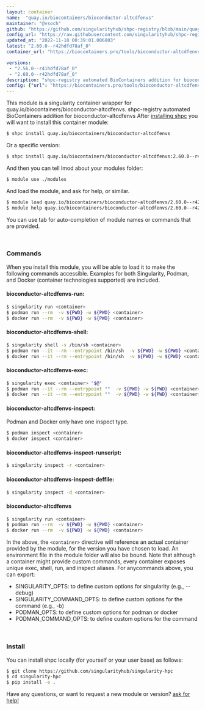 ```yaml
---
layout: container
name:  "quay.io/biocontainers/bioconductor-altcdfenvs"
maintainer: "@vsoch"
github: "https://github.com/singularityhub/shpc-registry/blob/main/quay.io/biocontainers/bioconductor-altcdfenvs/container.yaml"
config_url: "https://raw.githubusercontent.com/singularityhub/shpc-registry/main/quay.io/biocontainers/bioconductor-altcdfenvs/container.yaml"
updated_at: "2022-11-18 00:39:01.006803"
latest: "2.60.0--r42hdfd78af_0"
container_url: "https://biocontainers.pro/tools/bioconductor-altcdfenvs"

versions:
 - "2.56.0--r41hdfd78af_0"
 - "2.60.0--r42hdfd78af_0"
description: "shpc-registry automated BioContainers addition for bioconductor-altcdfenvs"
config: {"url": "https://biocontainers.pro/tools/bioconductor-altcdfenvs", "maintainer": "@vsoch", "description": "shpc-registry automated BioContainers addition for bioconductor-altcdfenvs", "latest": {"2.60.0--r42hdfd78af_0": "sha256:dcaa7421c450eacd5f6c3d039b22c3306acbc6ac8a1847f3e01c575552655c93"}, "tags": {"2.56.0--r41hdfd78af_0": "sha256:e9bc1f4ef3f912f941b569f823a799783a6c51a40f284cc826fb27848b73fac2", "2.60.0--r42hdfd78af_0": "sha256:dcaa7421c450eacd5f6c3d039b22c3306acbc6ac8a1847f3e01c575552655c93"}, "docker": "quay.io/biocontainers/bioconductor-altcdfenvs"}
---
```


This module is a singularity container wrapper for quay.io/biocontainers/bioconductor-altcdfenvs.
shpc-registry automated BioContainers addition for bioconductor-altcdfenvs
After [installing shpc](#install) you will want to install this container module:


```bash
$ shpc install quay.io/biocontainers/bioconductor-altcdfenvs
```

Or a specific version:

```bash
$ shpc install quay.io/biocontainers/bioconductor-altcdfenvs:2.60.0--r42hdfd78af_0
```

And then you can tell lmod about your modules folder:

```bash
$ module use ./modules
```

And load the module, and ask for help, or similar.

```bash
$ module load quay.io/biocontainers/bioconductor-altcdfenvs/2.60.0--r42hdfd78af_0
$ module help quay.io/biocontainers/bioconductor-altcdfenvs/2.60.0--r42hdfd78af_0
```

You can use tab for auto-completion of module names or commands that are provided.

<br>

### Commands

When you install this module, you will be able to load it to make the following commands accessible.
Examples for both Singularity, Podman, and Docker (container technologies supported) are included.

#### bioconductor-altcdfenvs-run:

```bash
$ singularity run <container>
$ podman run --rm  -v ${PWD} -w ${PWD} <container>
$ docker run --rm  -v ${PWD} -w ${PWD} <container>
```

#### bioconductor-altcdfenvs-shell:

```bash
$ singularity shell -s /bin/sh <container>
$ podman run --it --rm --entrypoint /bin/sh  -v ${PWD} -w ${PWD} <container>
$ docker run --it --rm --entrypoint /bin/sh  -v ${PWD} -w ${PWD} <container>
```

#### bioconductor-altcdfenvs-exec:

```bash
$ singularity exec <container> "$@"
$ podman run --it --rm --entrypoint ""  -v ${PWD} -w ${PWD} <container> "$@"
$ docker run --it --rm --entrypoint ""  -v ${PWD} -w ${PWD} <container> "$@"
```

#### bioconductor-altcdfenvs-inspect:

Podman and Docker only have one inspect type.

```bash
$ podman inspect <container>
$ docker inspect <container>
```

#### bioconductor-altcdfenvs-inspect-runscript:

```bash
$ singularity inspect -r <container>
```

#### bioconductor-altcdfenvs-inspect-deffile:

```bash
$ singularity inspect -d <container>
```



#### bioconductor-altcdfenvs

```bash
$ singularity run <container>
$ podman run --rm  -v ${PWD} -w ${PWD} <container>
$ docker run --rm  -v ${PWD} -w ${PWD} <container>
```


In the above, the `<container>` directive will reference an actual container provided
by the module, for the version you have chosen to load. An environment file in the
module folder will also be bound. Note that although a container
might provide custom commands, every container exposes unique exec, shell, run, and
inspect aliases. For anycommands above, you can export:

 - SINGULARITY_OPTS: to define custom options for singularity (e.g., --debug)
 - SINGULARITY_COMMAND_OPTS: to define custom options for the command (e.g., -b)
 - PODMAN_OPTS: to define custom options for podman or docker
 - PODMAN_COMMAND_OPTS: to define custom options for the command

<br>

### Install

You can install shpc locally (for yourself or your user base) as follows:

```bash
$ git clone https://github.com/singularityhub/singularity-hpc
$ cd singularity-hpc
$ pip install -e .
```

Have any questions, or want to request a new module or version? [ask for help!](https://github.com/singularityhub/singularity-hpc/issues)